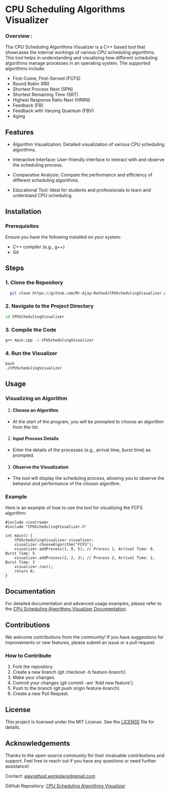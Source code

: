 
# CPU Scheduling Algorithms Visualizer

### Overview :

The CPU Scheduling Algorithms Visualizer is a C++ based tool that showcases the internal workings of various CPU scheduling algorithms. This tool helps in understanding and visualizing how different scheduling algorithms manage processes in an operating system. The supported algorithms include:


- First-Come, First-Served (FCFS)
- Round Robin (RR)
- Shortest Process Next (SPN)
- Shortest Remaining Time (SRT)
- Highest Response Ratio Next (HRRN)
- Feedback (FB)
- Feedback with Varying Quantum (FBV)
- Aging
## Features

- Algorithm Visualization: Detailed visualization of various CPU scheduling algorithms.

- Interactive Interface: User-friendly interface to interact with and observe the scheduling process.

- Comparative Analysis: Compare the performance and efficiency of different scheduling algorithms.

- Educational Tool: Ideal for students and professionals to learn and understand CPU scheduling.

## Installation

### Prerequisites
Ensure you have the following installed on your system:

- C++ compiler (e.g., g++)
- Git


## Steps

### 1. Clone the Repository
```bash
  git clone https://github.com/Mr-Ajay-Rathod/CPUSchedulingVisualizer.git

```
    
### 2. Navigate to the Project Directory

```bash
cd CPUSchedulingVisualizer
```
### 3. Compile the Code

```bash
g++ main.cpp -o CPUSchedulingVisualizer
```
### 4. Run the Visualizer
```
bash
./CPUSchedulingVisualizer
```

## Usage
### Visualizing an Algorithm
1. #### Choose an Algorithm

- At the start of the program, you will be prompted to choose an algorithm from the list.

2. #### Input Process Details

- Enter the details of the processes (e.g., arrival time, burst time) as prompted.

3. #### Observe the Visualization

- The tool will display the scheduling process, allowing you to observe the behavior and performance of the chosen algorithm.


### Example
Here is an example of how to use the tool for visualizing the FCFS algorithm:
```
#include <iostream>
#include "CPUSchedulingVisualizer.h"

int main() {
    CPUSchedulingVisualizer visualizer;
    visualizer.chooseAlgorithm("FCFS");
    visualizer.addProcess(1, 0, 5); // Process 1, Arrival Time: 0, Burst Time: 5
    visualizer.addProcess(2, 2, 3); // Process 2, Arrival Time: 2, Burst Time: 3
    visualizer.run();
    return 0;
}

```

## Documentation
For detailed documentation and advanced usage examples, please refer to the [CPU Scheduling Algorithms Visualizer Documentation](#).

## Contributions
We welcome contributions from the community! If you have suggestions for improvements or new features, please submit an issue or a pull request.

### How to Contribute
1. Fork the repository.
2. Create a new branch (git checkout -b feature-branch).
3. Make your changes.
4. Commit your changes (git commit -am 'Add new feature').
5. Push to the branch (git push origin feature-branch).
6. Create a new Pull Request.

## License
This project is licensed under the MIT
 License. See the [LICENSE](https://github.com/Mr-Ajay-Rathod/Operating-System-Based-Tool-CPU-Scheduling-Algorithm-/blob/main/LICENSE) file for details.

## Acknowledgements
Thanks to the open-source community for their invaluable contributions and support.
Feel free to reach out if you have any questions or need further assistance!

Contact: ajayrathod.workplace@gmail.com

GitHub Repository: [CPU Scheduling Algorithms Visualizer](#)